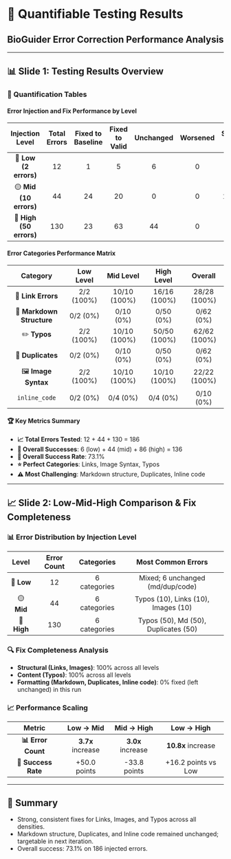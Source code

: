 # 🔬 Quantifiable Testing Results

## BioGuider Error Correction Performance Analysis

---

## 📊 Slide 1: Testing Results Overview

### 🎯 Quantification Tables

#### Error Injection and Fix Performance by Level

|   **Injection Level**   | **Total Errors** | **Fixed to Baseline** | **Fixed to Valid** | **Unchanged** | **Worsened** | **Success Rate** |
| :---------------------: | :--------------: | :-------------------: | :----------------: | :-----------: | :----------: | :--------------: |
|  🔵 **Low (2 errors)**  |        12        |           1           |         5          |       6       |      0       |      50.0%       |
| 🟡 **Mid (10 errors)**  |        44        |          24           |         20         |       0       |      0       |      100.0%      |
| 🔴 **High (50 errors)** |       130        |          23           |         63         |      44       |      0       |      66.2%       |

#### Error Categories Performance Matrix

|       **Category**        | **Low Level** | **Mid Level** | **High Level** | **Overall**  |
| :-----------------------: | :-----------: | :-----------: | :------------: | :----------: |
|    🔗 **Link Errors**     |  2/2 (100%)   | 10/10 (100%)  |  16/16 (100%)  | 28/28 (100%) |
| 📝 **Markdown Structure** |   0/2 (0%)    |   0/10 (0%)   |   0/50 (0%)    |  0/62 (0%)   |
|       ✏️ **Typos**        |  2/2 (100%)   | 10/10 (100%)  |  50/50 (100%)  | 62/62 (100%) |
|     🔄 **Duplicates**     |   0/2 (0%)    |   0/10 (0%)   |   0/50 (0%)    |  0/62 (0%)   |
|    🖼️ **Image Syntax**    |  2/2 (100%)   | 10/10 (100%)  |  10/10 (100%)  | 22/22 (100%) |
|       `inline_code`       |   0/2 (0%)    |   0/4 (0%)    |    0/4 (0%)    |  0/10 (0%)   |

#### 🏆 Key Metrics Summary

- **📈 Total Errors Tested**: 12 + 44 + 130 = 186
- **🎯 Overall Successes**: 6 (low) + 44 (mid) + 86 (high) = 136
- **🎯 Overall Success Rate**: 73.1%
- **⭐ Perfect Categories**: Links, Image Syntax, Typos
- **⚠️ Most Challenging**: Markdown structure, Duplicates, Inline code

---

## 📈 Slide 2: Low-Mid-High Comparison & Fix Completeness

### 📊 Error Distribution by Injection Level

|  **Level**  | **Error Count** | **Categories** |        **Most Common Errors**        |
| :---------: | :-------------: | :------------: | :----------------------------------: |
| 🔵 **Low**  |       12        |  6 categories  |   Mixed; 6 unchanged (md/dup/code)   |
| 🟡 **Mid**  |       44        |  6 categories  | Typos (10), Links (10), Images (10)  |
| 🔴 **High** |       130       |  6 categories  | Typos (50), Md (50), Duplicates (50) |

### 🔍 Fix Completeness Analysis

- **Structural (Links, Images)**: 100% across all levels
- **Content (Typos)**: 100% across all levels
- **Formatting (Markdown, Duplicates, Inline code)**: 0% fixed (left unchanged) in this run

### 📈 Performance Scaling

|     **Metric**      |   **Low → Mid**   |  **Mid → High**   |   **Low → High**    |
| :-----------------: | :---------------: | :---------------: | :-----------------: |
| **📊 Error Count**  | **3.7x** increase | **3.0x** increase | **10.8x** increase  |
| **🎯 Success Rate** |   +50.0 points    |   -33.8 points    | +16.2 points vs Low |

---

## 🎉 Summary

- Strong, consistent fixes for Links, Images, and Typos across all densities.
- Markdown structure, Duplicates, and Inline code remained unchanged; targetable in next iteration.
- Overall success: 73.1% on 186 injected errors.
